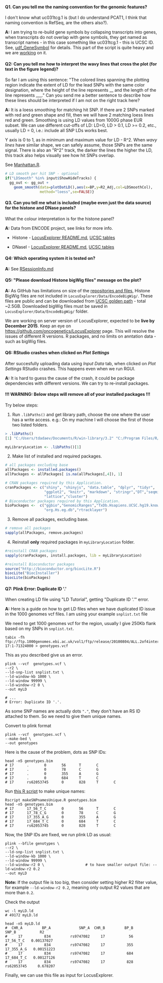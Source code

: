 #### Q1. Can you tell me the naming convention for the genomic features?   
I don't know what uc031tcg.1 is (but I do understand PCAT1, I think that naming convention is RefSeq, are the others also?).

**A:** I am trying to re-build gene symbols by collapsing transcripts into genes, when transcripts do not overlap with gene symbols, they get named as transcript names - in this case something like uc031tcg.1 - this is UCSC ID.
See, [udf_GeneSymbol](https://github.com/oncogenetics/LocusExplorer/blob/master/Source/UDF.R) for details. This part of the script is quite heavy and we are [working](https://github.com/oncogenetics/LocusExplorer/issues/23) on it.

#### Q2: Can you tell me how to interpret the wavy lines that cross the plot (for text in the figure legend)?
So far I am using this sentence: "The colored lines spanning the plotting region indicate the extent of LD for the lead SNPs with the same color designation, where the height of the line represents __ and the length of the line represents ___." Can you send me a better sentence to describe how these lines should be interpreted if I am not on the right track here? 

**A:** It is a loess smoothing for matching hit SNP. If there are 2 SNPs marked with red and green shape and fill, then we will have 2 matching loess lines red and green. Smoothing is using LD values from 1000G phase EUR subset. We can use different cut-offs of LD: LD=0, LD > 0.1, LD >= 0.2, etc., usually LD = 0, i.e.: include all SNP LDs works best.

Y axis is 0 to 1, as in minimum and maximum value for LD - R^2. When *wavy lines* have similar shape, we can safely assume, those SNPs are the same signal. There is also an "R^2" track, the darker the lines the higher the LD, this track also helps visually see how hit SNPs overlap.

See [Manhattan.R](https://github.com/oncogenetics/LocusExplorer/blob/master/Source/Manhattan.R).

```R
# LD smooth per hit SNP - optional
if("LDSmooth" %in% input$ShowHideTracks) {
  gg_out <- gg_out +
    geom_smooth(data=plotDatLD(),aes(x=BP,y=R2_Adj,col=LDSmoothCol),
                method="loess",se=FALSE)}
```

#### Q3. Can you tell me what is included (maybe even just the data source) for the histone and DNase panels?
What the colour interpretation is for the histone panel?

**A:** Data from ENCODE project, see links for more info.

 - Histone - [LocusExplorer README.md](https://github.com/oncogenetics/LocusExplorer/tree/master/Data/wgEncodeBroadHistone), [UCSC tables](http://genome-euro.ucsc.edu/cgi-bin/hgTrackUi?org=human&db=hg19&g=wgEncodeRegMarkH3k27ac)


 - DNaseI - [LocusExplorer README.md](https://github.com/oncogenetics/LocusExplorer/tree/master/Data/wgEncodeRegDnaseClustered), [UCSC tables](http://genome-euro.ucsc.edu/cgi-bin/hgTrackUi?org=human&db=hg19&g=wgEncodeRegDnaseClustered)



#### Q4: Which operating system it is tested on?
**A:** See [RSessionInfo.md](https://github.com/oncogenetics/LocusExplorer/blob/master/Markdown/RSessionInfo.md)


#### Q5: "Please download Histone bigWig files" message on the plot?
**A:** As GitHub has limitations on size of the [repositories and files](https://help.github.com/articles/what-is-my-disk-quota/), Histone BigWig files are not included in `LocusExplorer/Data/EncodeBigWig/`. These files are public and can be downloaded from <a href="http://hgdownload.cse.ucsc.edu/goldenPath/hg19/encodeDCC/wgEncodeRegMarkH3k27ac/" target="_blank">UCSC golden path</a> - total ~2.5GB. Downloaded bigWig files must be saved in `LocusExplorer/Data/EncodeBigWig/` folder.

We are working on server version of LocusExplorer, expected to be **live by December 2015**. Keep an eye on https://github.com/oncogenetics/LocusExplorer page. This will resolve the issues of different R versions. R packages, and no limits on anntation data - such as bigWig files.


#### Q6: RStudio crashes when clicked on *Plot Settings*
After succesfully uploading data using *Input Data* tab, when clicked on *Plot Settings* RStudio crashes. This happens even when we run RGUI.

**A:** It is hard to guess the cause of the crash, it could be package dependencies with different versions. We can try to re-install packages.

#### !!! WARNING: Below steps will remove all of your installed packages !!!

Try below steps:

1. Run `.libPaths()` and get library path, choose the one where the user has a write access. e.g.: On my machine I will choose the first of those two listed folders.   

```R
> .libPaths()
[1] "C:/Users/tdadaev/Documents/R/win-library/3.2" "C:/Program Files/R/R-3.2.2/library"  

myLibraryLocation <- .libPaths()[1]
```

2. Make list of installed and required packages.

```R
# all packages excluding base
allPackages <- installed.packages()
allPackages <- allPackages[ is.na(allPackages[,4]), 1]

# CRAN packages required by this Application.
cranPackages <- c("shiny", "shinyjs", "data.table", "dplyr", "tidyr", 
                  "ggplot2", "knitr", "markdown", "stringr","DT","seqminer",
                  "lattice","cluster")
# Bioconductor packages required by this Application.
bioPackages <-  c("ggbio","GenomicRanges","TxDb.Hsapiens.UCSC.hg19.knownGene",
                  "org.Hs.eg.db","rtracklayer")
```

3. Remove all packages, excluding base.

```R
# remove all packages
sapply(allPackages, remove.packages)
```

4. Reinstall **only** required packages in `myLibraryLocation` folder.

```R
#reinstall CRAN packages
sapply(cranPackages, install.packages, lib = myLibraryLocation)

#reinstall Bioconductor packages
source("http://bioconductor.org/biocLite.R")
biocLite("BiocInstaller")
biocLite(bioPackages)
```


#### Q7: Plink Error: Duplicate ID '.'
When creating LD file using "LD Tutorial", getting "Duplicate ID '.'" error.

**A:** Here is a guide on how to get LD files when we have duplicated ID issue in the 1000 genomes vcf files. I am using your example `snplist.txt` file

We need to get 1000 genomes vcf for the region, usually I give 250Kb flank based on my SNPs in `snplist.txt`.

```
tabix -fh ftp://ftp.1000genomes.ebi.ac.uk/vol1/ftp/release/20100804/ALL.2of4intersection.20100804.genotypes.vcf.gz 17:1-71324000 > genotypes.vcf
```

This as you described give us an error.
```
plink --vcf  genotypes.vcf \
--r2 \
--ld-snp-list snplist.txt \
--ld-window-kb 1000 \
--ld-window 99999 \
--ld-window-r2 0 \
--out myLD

# ...
# Error: Duplicate ID '.'.
```

As some SNP names are actually dots `"."`, they don't have an RS ID attached to them. So we need to give them unique names.

Convert to plink format   

```
plink --vcf  genotypes.vcf \
--make-bed \
--out genotypes
```

Here is the cause of the problem, dots as SNP IDs:

```
head -n5 genotypes.bim
# 17      .       0       56      T       C
# 17      .       0       78      C       G
# 17      .       0       355     A       G
# 17      .       0       684     T       C
# 17      rs62053745      0       828     T       C
```
Run [this R script](https://github.com/oncogenetics/Miscellaneous/blob/master/convert/makeSNPnamesUnique.R) to make unique names:
```
Rscript makeSNPnamesUnique.R genotypes.bim 
head -n5 genotypes.bim 
# 17      17_56_T_C       0       56      T       C
# 17      17_78_C_G       0       78      C       G
# 17      17_355_A_G      0       355     A       G
# 17      17_684_T_C      0       684     T       C
# 17      rs62053745      0       828     T       C
```
Now, the SNP  IDs are fixed, we run plink LD as usual:
```
plink --bfile genotypes \
--r2 \
--ld-snp-list snplist.txt \
--ld-window-kb 1000 \
--ld-window 99999 \
--ld-window-r2 0 \                   # to have smaller output file: --ld-window-r2 0.2
--out myLD
```

**Note:** If the output file is too big, then consider setting higher R2 filter value, for example `--ld-window-r2 0.2`, meaning only output R2 values that are more than `0.2`.

Check the output
```
wc -l myLD.ld
# 49172 myLD.ld

head -n5 myLD.ld
#  CHR_A         BP_A             SNP_A  CHR_B         BP_B             SNP_B           R2
#     17          834         rs9747082     17           56         17_56_T_C   0.00137027
#     17          834         rs9747082     17          355        17_355_A_G   0.00151223
#     17          834         rs9747082     17          684        17_684_T_C   0.00127126
#     17          834         rs9747082     17          828        rs62053745     0.678207
```

Finally, we can use this file as input for LocusExplorer.

